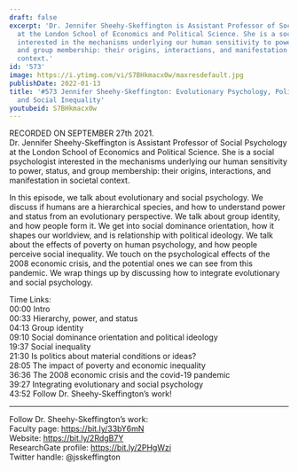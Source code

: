 ```yaml
---
draft: false
excerpt: 'Dr. Jennifer Sheehy-Skeffington is Assistant Professor of Social Psychology
  at the London School of Economics and Political Science. She is a social psychologist
  interested in the mechanisms underlying our human sensitivity to power, status,
  and group membership: their origins, interactions, and manifestation in societal
  context.'
id: '573'
image: https://i.ytimg.com/vi/S7BHkmacx0w/maxresdefault.jpg
publishDate: 2022-01-13
title: '#573 Jennifer Sheehy-Skeffington: Evolutionary Psychology, Political Ideology,
  and Social Inequality'
youtubeid: S7BHkmacx0w
---
```

RECORDED ON SEPTEMBER 27th 2021.  
Dr. Jennifer Sheehy-Skeffington is Assistant Professor of Social Psychology at the London School of Economics and Political Science. She is a social psychologist interested in the mechanisms underlying our human sensitivity to power, status, and group membership: their origins, interactions, and manifestation in societal context.

In this episode, we talk about evolutionary and social psychology. We discuss if humans are a hierarchical species, and how to understand power and status from an evolutionary perspective. We talk about group identity, and how people form it. We get into social dominance orientation, how it shapes our worldview, and is relationship with political ideology. We talk about the effects of poverty on human psychology, and how people perceive social inequality. We touch on the psychological effects of the 2008 economic crisis, and the potential ones we can see from this pandemic. We wrap things up by discussing how to integrate evolutionary and social psychology.

Time Links:  
00:00 Intro  
00:33  Hierarchy, power, and status  
04:13  Group identity  
09:10  Social dominance orientation and political ideology  
19:37  Social inequality  
21:30  Is politics about material conditions or ideas?  
28:05  The impact of poverty and economic inequality  
36:36  The 2008 economic crisis and the covid-19 pandemic  
39:27  Integrating evolutionary and social psychology  
43:52  Follow Dr. Sheehy-Skeffington’s work!

---

Follow Dr. Sheehy-Skeffington’s work:  
Faculty page: https://bit.ly/33bY6mN  
Website: https://bit.ly/2RdgB7Y  
ResearchGate profile: https://bit.ly/2PHgWzi  
Twitter handle: @jsskeffington
